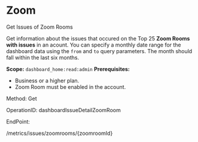#     Zoom


Get Issues of Zoom Rooms 

Get information about the issues that occured on the Top 25 **Zoom Rooms with issues** in an acount.  You can specify a monthly date range for the dashboard data using the `from` and `to` query parameters. The month should fall within the last six months.

**Scope:** `dashboard_home:read:admin` 
**Prerequisites:** 
* Business or a higher plan.
* Zoom Room must be enabled in the account.

Method: Get

OperationID: dashboardIssueDetailZoomRoom

EndPoint:

/metrics/issues/zoomrooms/{zoomroomId}
